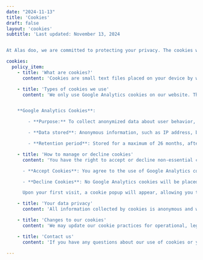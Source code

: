 ```yaml
---
date: "2024-11-13"
title: 'Cookies'
draft: false
layout: 'cookies'
subtitle: 'Last updated: November 13, 2024 


At Alas doo, we are committed to protecting your privacy. The cookies we use do not store any personal information.'

cookies:
  policy_item:
    - title: 'What are cookies?'
      content: 'Cookies are small text files placed on your device by websites you visit. They are widely used to make websites function more efficiently and to provide information to the website owner.'

    - title: 'Types of cookies we use'
      content: 'We only use Google Analytics cookies on our website. These cookies help us understand how visitors interact with our website by collecting information anonymously. The data collected helps us improve the website’s performance and user experience.


    **Google Analytics Cookies**:

        - **Purpose:** To collect anonymized data about user behavior, including the number of visitors, pages visited, traffic sources, and interactions with content.

        - **Data stored**: Anonymous information, such as IP address, browser type, time spent on pages, and site interactions.

        - **Retention period**: Stored for a maximum of 26 months, after which data is automatically deleted.'

    - title: 'How to manage or decline cookies'
      content: 'You have the right to accept or decline non-essential cookies:

      - **Accept Cookies**: You agree to the use of Google Analytics cookies.

      - **Decline Cookies**: No Google Analytics cookies will be placed, and your activity on our website will not be tracked.

      Upon your first visit, a cookie popup will appear, allowing you to make your selection. You can adjust your cookie settings anytime by selecting “Cookies” in the footer or through your browser settings, where you can delete or block cookies.'

    - title: 'Your data privacy'
      content: 'All information collected by cookies is anonymous and will not be used to personally identify you. For more information on how we protect your privacy and handle your data, please refer to our [Privacy Policy](/privacy-policy).'

    - title: 'Changes to our cookies'
      content: 'We may update our cookie practices for operational, legal, or regulatory reasons. Please check this page periodically for the latest information.'

    - title: 'Contact us'
      content: 'If you have any questions about our use of cookies or your data privacy, feel free to [contact us](https://www.alasdoo.com/contact/).'

---
```

